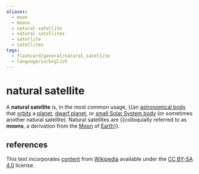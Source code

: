 ```yaml
---
aliases:
  - moon
  - moons
  - natural satellite
  - natural satellites
  - satellite
  - satellites
tags:
  - flashcard/general/natural_satellite
  - language/in/English
---
```


# natural satellite

A __natural satellite__ is, in the most common usage, {{an [astronomical body](astronomical%20object.md) that [orbits](orbit.md) a [planet](plant.md), [dwarf planet](dwarf%20planet.md), or [small Solar System body](small%20Solar%20System%20body.md) (or sometimes another natural satellite). Natural satellites are {{colloquially referred to as __moons__, a derivation from the [Moon](Moon.md) of [Earth](Earth.md)}}. <!--SR:!2024-06-30,4,270-->

## references

This text incorporates [content](https://en.wikipedia.org/wiki/natural_satellite) from [Wikipedia](Wikipedia.md) available under the [CC BY-SA 4.0](https://creativecommons.org/licenses/by-sa/4.0/) license.
